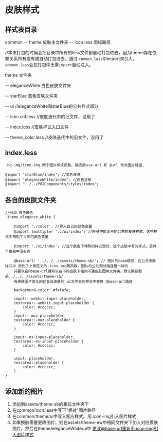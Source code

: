 # 皮肤样式

## 样式表目录

common
-- theme 皮肤主文件夹 
-- icon.less 图标路径

//本来打包的时候会把目录中所有的less文件都自动打包进去，因为theme存在依赖关系所有没有被自动打包进去，通过
`common.less`中import来引入。 `common.less`会在打包中无需`import`自动注入。

theme 文件夹

-- eleganceWhite 白色皮肤文件夹

-- starBlue 蓝色皮肤文件夹

-- ui //eleganceWhite和starBlue的公共样式部分

-- icon.old.less //皮肤迭代中的旧文件，没用了

-- index.less //皮肤样式入口文件

-- theme_color.less //皮肤迭代中的旧文件，没用了

## index.less

```
.bg-img/icon-img 两个图片样式函数，拼接@base-url 和 @url 作为图片路径, 

@import "starBlue/index"; //蓝色皮肤
@import "eleganceWhite/index"; //白色皮肤
@import "../../PUIComponents/styles/index";
```

## 各自的皮肤文件夹
```
//例如 白色肤色
.theme_elegance_white {

    @import './color'; //导入自己的颜色变量
    @import (multiple) '../ui/index'; //换肤中能复用的公共的皮肤样式，这些样式中用到了上面的颜色变量

    @import './ui/index'; //这个肤色下特殊的样式部分，这个皮肤中有的样式，另外个皮肤中没有的

    @base-url: '../../../assets/theme-sb/'; // 图片的base路径，在公共皮肤样式中 用到了上面定义的.icon-img等函数，图片的公共部分路径是一样的
    只要改变@base-url就可以在不同皮肤下指向不通皮肤图片文件夹。默认路径都是../../../assets/theme-sb/；
    有换肤图片变化的在各自皮肤的 ui文件夹的样式中替换 @base-url路径

    background-color: #fafafa;

    input::-webkit-input-placeholder,
    textarea::-webkit-input-placeholder {
        color: #cccccc;
    }
    input::-moz-placeholder,
    textarea::-moz-placeholder {
        color: #cccccc;
    }

    input:-ms-input-placeholder,
    textarea:-ms-input-placeholder {
        color: #cccccc;
    }

    input::placeholder,
    textarea::placeholder {
        color: #cccccc;
    }
}

```

## 添加新的图片
1. 添加到assets/theme-sb的相应文件夹下
2. 在common/icon.less中写下"相对"图片路径
3. 在common/theme/ui中写入相应样式。用.icon-img引入图片样式
4. 如果换肤需要更改图片，则在assets/theme-ew中相同文件夹下加入对应换肤图片。然后在theme/eleganceWhite/ui中 更改@base-url重新用.icon-img引入图片样式






